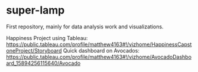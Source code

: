 # super-lamp

First repository, mainly for data analysis work and visualizations.

Happiness Project using Tableau: https://public.tableau.com/profile/matthew4163#!/vizhome/HappinessCapstoneProject/Storyboard 
Quick dashboard on Avocados: https://public.tableau.com/profile/matthew4163#!/vizhome/AvocadoDashboard_15894256115640/Avocado
